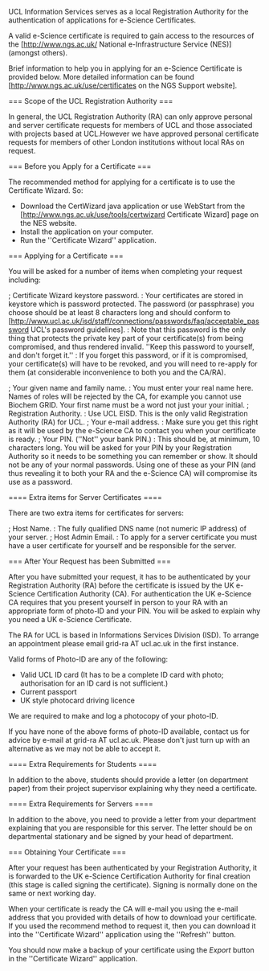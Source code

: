 UCL Information Services serves as a local Registration Authority for the authentication of applications for e-Science Certificates.

A valid e-Science certificate is required to gain access to the resources of the [http://www.ngs.ac.uk/ National e-Infrastructure Service (NES)] (amongst others).

Brief information to help you in applying for an e-Science Certificate is provided below. More detailed information can be found [http://www.ngs.ac.uk/use/certificates on the NGS Support website].

=== Scope of the UCL Registration Authority ===

In general, the UCL Registration Authority (RA) can only approve personal and server certificate requests for members of UCL and those associated with projects based at UCL.However we have approved personal certificate requests for members of other London institutions without local RAs on request.


=== Before you Apply for a Certificate ===

The recommended method for applying for a certificate is to use the Certificate Wizard. So:

* Download the CertWizard java application or use  WebStart from the [http://www.ngs.ac.uk/use/tools/certwizard Certificate Wizard] page on the NES  website.
* Install the application on your computer.
* Run the ''Certificate Wizard'' application.


=== Applying for a Certificate ===

You will be asked for a number of items when completing your request including: 

; Certificate Wizard keystore password. 
: Your certificates are stored in keystore which is password protected. The password (or passphrase) you choose should be at least 8 characters long and should conform to [http://www.ucl.ac.uk/isd/staff/connections/passwords/faq/acceptable_password UCL's password guidelines].
: Note that this password is the only thing that protects the private key part of your certificate(s) from being compromised, and thus rendered invalid. ''Keep this password to yourself, and don't forget it.''
: If you forget this password, or if it is compromised, your certificate(s) will have to be revoked, and you will need to re-apply for them (at considerable inconvenience to both you and the CA/RA).

; Your given name and family name.
: You must enter your real name here. Names of roles will be rejected by the CA, for example you cannot use Biochem GRID. Your first name must be a word not just your your initial.
; Registration Authority. 
: Use UCL EISD. This is the only valid Registration Authority (RA) for UCL.
; Your e-mail address. 
: Make sure you get this right as it will be used by the e-Science CA to contact you when your certificate is ready.
; Your PIN. (''Not'' your bank PIN.) 
: This should be, at minimum, 10 characters long. You will be asked for your PIN by your Registration Authority so it needs to be something you can remember or show. It should not be any of your normal passwords. Using one of these as your PIN (and thus revealing it to both your RA and the e-Science CA) will compromise its use as a password.


==== Extra items for Server Certificates ====

There are two extra items for certificates for servers:

; Host Name.
: The fully qualified DNS name (not numeric IP address) of your server. 
; Host Admin Email.
: To apply for a server certificate you must have a user certificate for yourself and be responsible for the server.


=== After Your Request has been Submitted ===

After you have submitted your request, it has to be authenticated by your Registration Authority (RA) before the certificate is issued by the UK e-Science Certification Authority (CA). For authentication the UK e-Science CA requires that you present yourself in person to your RA with an appropriate form of photo-ID and your PIN. You will be asked to explain why you need a UK e-Science Certificate.

The RA for UCL is based in Informations Services Division (ISD). To arrange an appointment please email grid-ra AT ucl.ac.uk in the first instance.

Valid forms of Photo-ID are any of the following:
* Valid UCL ID card (It has to be a complete ID card with photo; authorisation for an ID card is not sufficient.)
* Current passport
* UK style photocard driving licence

We are required to make and log a photocopy of your photo-ID.

If you have none of the above forms of photo-ID available, contact us for advice by e-mail at grid-ra AT ucl.ac.uk.  Please don't just turn up with an alternative as we may not be able to accept it.


==== Extra Requirements for Students ====

In addition to the above, students should provide a letter (on department paper) from their project supervisor explaining why they need a certificate.

==== Extra Requirements for Servers ====

In addition to the above, you need to provide a letter from your department explaining that you are responsible for this server. The letter should be on departmental stationary and be signed by your head of department.


=== Obtaining Your Certificate ===

After your request has been authenticated by your Registration Authority, it is forwarded to the UK e-Science Certification Authority for final creation (this stage is called signing the certificate). Signing is normally done on the same or next working day.

When your certificate is ready the CA will e-mail you using the e-mail address that you provided with details of how to download your certificate. If you used the recommend method to request it, then you can download it into the ''Certificate Wizard'' application using the ''Refresh'' button.

You should now make a backup of your certificate using the <em>Export</em> button in the ''Certificate Wizard'' application.
